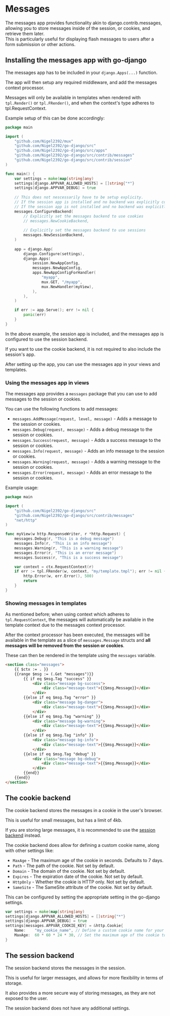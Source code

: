# Messages

The messages app provides functionality akin to django.contrib.messages, allowing you to store messages inside of the session, or cookies, and retrieve them later.  
This is particularly useful for displaying flash messages to users after a form submission or other actions.

## Installing the messages app with go-django

The messages app has to be included in your `django.Apps(...)` function.

The app will then setup any required middleware, and add the messages context processor.

Messages will only be available in templates when rendered with `tpl.Render()` or `tpl.FRender()`, and when the context's type adheres to tpl.RequestContext.

Example setup of this can be done accordingly:

```go
package main

import (
    "github.com/Nigel2392/mux"
    "github.com/Nigel2392/go-django/src"
    "github.com/Nigel2392/go-django/src/apps"
    "github.com/Nigel2392/go-django/src/contrib/messages"
    "github.com/Nigel2392/go-django/src/contrib/session"
)

func main() {
    var settings = make(map[string]any)
    settings[django.APPVAR_ALLOWED_HOSTS] = []string{"*"}
    settings[django.APPVAR_DEBUG] = true
   
    // This does not nescessarily have to be setup explicity.
    // If the session app is installed and no backend was explicitly configured; the session backend will be used automatically.
    // If the session app is not installed and no backend was explicitly configured; the cookie backend will be used automatically.
    messages.ConfigureBackend(
        // Explicitly set the messages backend to use cookies
        // messages.NewCookieBackend,
   
        // Explicitly set the messages backend to use sessions
        messages.NewSessionBackend,
    )
   
    app = django.App(
        django.Configure(settings),
        django.Apps(
            session.NewAppConfig,
            messages.NewAppConfig,
            apps.NewAppConfigForHandler(
                "myapp", 
                mux.GET, "/myapp", 
                mux.NewHandler(myView),
            ),
        ),
    )

    if err := app.Serve(); err != nil {
        panic(err)
    }
}
```

In the above example, the session app is included, and the messages app is configured to use the session backend.

If you want to use the cookie backend, it is not required to also include the session's app.

After setting up the app, you can use the messages app in your views and templates.

### Using the messages app in views

The messages app provides a `messages` package that you can use to add messages to the session or cookies.

You can use the following functions to add messages:

- `messages.AddMessage(request, level, message)` - Adds a message to the session or cookies.
- `messages.Debug(request, message)` - Adds a debug message to the session or cookies.
- `messages.Success(request, message)` - Adds a success message to the session or cookies.
- `messages.Info(request, message)` - Adds an info message to the session or cookies.
- `messages.Warning(request, message)` - Adds a warning message to the session or cookies.
- `messages.Error(request, message)` - Adds an error message to the session or cookies.

Example usage:

```go
package main

import (
    "github.com/Nigel2392/go-django/src"
    "github.com/Nigel2392/go-django/src/contrib/messages"
    "net/http"
)

func myView(w http.ResponseWriter, r *http.Request) {
    messages.Debug(r, "This is a debug message")
    messages.Info(r, "This is an info message")
    messages.Warning(r, "This is a warning message")
    messages.Error(r, "This is an error message")
    messages.Success(r, "This is a success message")

    var context = ctx.RequestContext(r)
    if err := tpl.FRender(w, context, "my/template.tmpl"); err != nil {
        http.Error(w, err.Error(), 500)
        return
    }
}
```

### Showing messages in templates

As mentioned before; when using context which adheres to `tpl.RequestContext`, the messages will automatically be available in the template context due to the messages context processor.

After the context processor has been executed, the messages will be available in the template as a slice of `messages.Message` structs and **all messages will be removed from the session or cookies**.

These can then be rendered in the template using the `messages` variable.

```html
<section class="messages">
    {{ $ctx := . }}
    {{range $msg := (.Get "messages")}}
        {{ if eq $msg.Tag "success" }}
            <div class="message bg-success">
                <div class="message-text">{{$msg.Message}}</div>
            </div>
        {{else if eq $msg.Tag "error" }}
            <div class="message bg-danger">
                <div class="message-text">{{$msg.Message}}</div>
            </div>
        {{else if eq $msg.Tag "warning" }}
            <div class="message bg-warning">
                <div class="message-text">{{$msg.Message}}</div>
            </div>
        {{else if eq $msg.Tag "info" }}
            <div class="message bg-info">
                <div class="message-text">{{$msg.Message}}</div>
            </div>
        {{else if eq $msg.Tag "debug" }}
            <div class="message bg-debug">
                <div class="message-text">{{$msg.Message}}</div>
            </div>
        {{end}}
    {{end}}
</section>
```

## The cookie backend

The cookie backend stores the messages in a cookie in the user's browser.

This is useful for small messages, but has a limit of 4kb.

If you are storing large messages, it is recommended to use the [session backend](#the-session-backend) instead.

The cookie backend does allow for defining a custom cookie name, along with other settings like:

- `MaxAge` - The maximum age of the cookie in seconds. Defaults to 7 days.
- `Path` - The path of the cookie. Not set by default.
- `Domain` - The domain of the cookie. Not set by default.
- `Expires` - The expiration date of the cookie. Not set by default.
- `HttpOnly` - Whether the cookie is HTTP only. Not set by default.
- `SameSite` - The SameSite attribute of the cookie. Not set by default.

This can be configured by setting the appropriate setting in the go-django settings.

```go
var settings = make(map[string]any)
settings[django.APPVAR_ALLOWED_HOSTS] = []string{"*"}
settings[django.APPVAR_DEBUG] = true
settings[messages.APPVAR_COOKIE_KEY] = &http.Cookie{
    Name:    "my_cookie_name", // Define a custom cookie name for your messages cookie backend.
    MaxAge:  60 * 60 * 24 * 30, // Set the maximum age of the cookie to 30 days.
}
```

## The session backend

The session backend stores the messages in the session.

This is useful for larger messages, and allows for more flexibility in terms of storage.

It also provides a more secure way of storing messages, as they are not exposed to the user.

The session backend does not have any additional settings.
